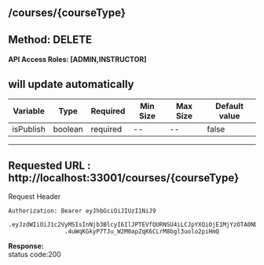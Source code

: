 
## /courses/{courseType}

## Method: DELETE
#### API Access Roles: [ADMIN,INSTRUCTOR]

## will update automatically
Variable  | Type | Required | Min Size | Max Size | Default value
------------- | ------------- | ------------- | ------------- | ------------- | -------------
isPublish  | boolean  | required | -- | -- | false






---
Requested URL : http://localhost:33001/courses/{courseType}<br>
--
Request Header
```
Authorization: Bearer eyJhbGciOiJIUzI1NiJ9
                .eyJzdWIiOiJ1c2VyMSIsInNjb3BlcyI6IlJPTEVfQURNSU4iLCJpYXQiOjE1MjYzOTA0NDMsImV4cCI6MTUyNjQwODQ0M30
                .4uWqKGkyP7TJu_W2M0apZqK6CLrM8bgl3uolo2piHmQ
```

**Response:** <br>
status code:200

